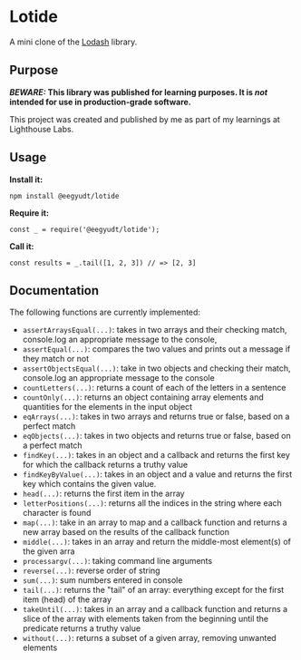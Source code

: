 # Lotide

A mini clone of the [Lodash](https://lodash.com) library.

## Purpose

**_BEWARE:_ This library was published for learning purposes. It is _not_ intended for use in production-grade software.**

This project was created and published by me as part of my learnings at Lighthouse Labs. 

## Usage

**Install it:**

`npm install @eegyudt/lotide`

**Require it:**

`const _ = require('@eegyudt/lotide');`

**Call it:**

`const results = _.tail([1, 2, 3]) // => [2, 3]`

## Documentation

The following functions are currently implemented:

* `assertArraysEqual(...)`: takes in two arrays and  their checking match, console.log an appropriate message to the console,
* `assertEqual(...)`: compares the two values and prints out a message if they match or not
* `assertObjectsEqual(...)`: take in two objects and  checking their match, console.log an appropriate message to the console
* `countLetters(...)`: returns a count of each of the letters in a sentence
* `countOnly(...)`: returns an object containing array elements and quantities for the elements in the input object
* `eqArrays(...)`: takes in two arrays and returns true or false, based on a perfect match
* `eqObjects(...)`: takes in two objects and returns true or false, based on a perfect match
* `findKey(...)`: takes in an object and a callback and returns the first key for which the callback returns a truthy value
* `findKeyByValue(...)`: takes in an object and a value and returns the first key which contains the given value.
* `head(...)`: returns the first item in the array
* `letterPositions(...)`: returns all the indices in the string where each character is found
* `map(...)`: take in an array to map and a callback function and returns a new array based on the results of the callback function
* `middle(...)`: takes in an array and return the middle-most element(s) of the given arra
* `processargv(...)`: taking command line arguments
* `reverse(...)`: reverse order of string
* `sum(...)`: sum numbers entered in console
* `tail(...)`: returns the "tail" of an array: everything except for the first item (head) of the array
* `takeUntil(...)`: takes in an array and a callback function and returns a slice of the array with elements taken from the beginning until the predicate returns a truthy value
* `without(...)`: returns a subset of a given array, removing unwanted elements